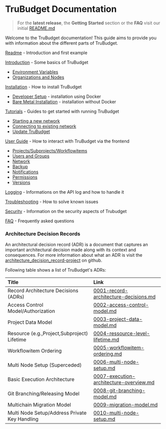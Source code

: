 # TruBudget Documentation

> For the **latest release**, the **Getting Started** section or the **FAQ** visit our initial [README.md](https://github.com/openkfw/TruBudget/blob/master/README.md)

Welcome to the TruBudget documentation! This guide aims to provide you with information about the different parts of TruBudget.

[Readme](https://github.com/openkfw/TruBudget/blob/master/README.md) - Introduction and first example

[Introduction](./Introduction.md) - Some basics of TruBudget

- [Environment Variables](./Introduction.md#environment-variables)
- [Organizations and Nodes](./Introduction.md#organizations-and-nodes-in-trubudget)

[Installation](./installation/README.md) - How to install TruBudget

- [Developer Setup](./installation/Developer-Setup.md) - installation using Docker
- [Bare Metal Installation](./installation/bare-metal-installation.md) - installation without Docker

[Tutorials](./tutorials/README.md) - Guides to get started with running TruBudget

- [Starting a new network](./tutorials/create-new-network)
- [Connecting to existing network](./tutorials/connect-to-network)
- [Update TruBudget](./tutorials/update-trubudget)

[User Guide](./wiki/User-Guide/README.md) - How to interact with TruBudget via the frontend

- [Projects/Subprojects/Workflowitems](./wiki/User-Guide/Projects)
- [Users and Groups](./wiki/User-Guide/Users-Groups)
- [Network](./wiki/User-Guide/Network)
- [Backup](./wiki/User-Guide/Backup.md)
- [Notifications](./wiki/User-Guide/Notifications.md)
- [Permissions](./wiki/User-Guide/Permissions.md)
- [Versions](./wiki/User-Guide/Versions.md)

[Logging](./logging/README.md) - Informations on the API log and how to handle it

[Troubleshooting](./troubleshooting/README.md) - How to solve known issues

[Security](./security/README.md) - Information on the security aspects of Trubudget

[FAQ](./wiki/User-Guide/README.md#faq) - Frequently asked questions

### Architecture Decision Records

An architectural decision record (ADR) is a document that captures an important architectural decision made along with its context and consequences.
For more information about what an ADR is visit the [architecture_decision_record-project](https://github.com/joelparkerhenderson/architecture_decision_record) on github.

Following table shows a list of TruBudget's ADRs:

| Title                                         | Link                                                                                     |
| :-------------------------------------------- | :--------------------------------------------------------------------------------------- |
| Record Architecture Decisions (ADRs)          | [0001-record-architecture-decisions.md](adr/0001-record-architecture-decisions.md)       |
| Access Control Model/Authorization            | [0002-access-control-model.md](./adr/0002-access-control-model.md)                       |
| Project Data Model                            | [0003-project-data-model.md ](./adr/0003-project-data-model.md)                          |
| Resource (e.g.,Project,Subproject) Lifetime   | [0004-ressource-level-lifetime.md](./adr/0004-ressource-level-lifetime.md)               |
| Workflowitem Ordering                         | [0005-workflowitem-ordering.md](./adr/0005-workflowitem-ordering.md)                     |
| Multi Node Setup (Superceded)                 | [0006-multi-node-setup.md](./adr/0006-multi-node-setup.md)                               |
| Basic Execution Architecture                  | [0007-execution-architecture-overview.md](./adr/0007-execution-architecture-overview.md) |
| Git Branching/Releasing Model                 | [0008-git-branching-model.md](./adr/0008-git-branching-model.md)                         |
| Multichain Migration Model                    | [0009-migration-model.md](./adr/0009-migration-model.md)                                 |
| Multi Node Setup/Address Private Key Handling | [0010-multi-node-setup.md](./adr/0010-multi-node-setup.md)                               |
